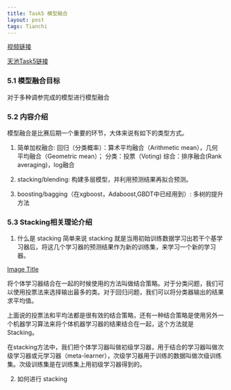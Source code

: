 ```yaml
---
title: Task5 模型融合
layout: post
tags: Tianchi
---
```

[视频链接](https://tianchi.aliyun.com/course/video?spm=5176.12586971.1001.1.62f9593aM8vRfg&liveId=41149)

[天池Task5链接](https://tianchi.aliyun.com/notebook-ai/detail?spm=5176.12281978.0.0.6802593aYGspTR&postId=95535)

### 5.1 模型融合目标
对于多种调参完成的模型进行模型融合

### 5.2 内容介绍
模型融合是比赛后期一个重要的环节，大体来说有如下的类型方式。

1. 简单加权融合:
回归（分类概率）：算术平均融合（Arithmetic mean），几何平均融合（Geometric mean）；
分类：投票（Voting)
综合：排序融合(Rank averaging)，log融合

2. stacking/blending:
构建多层模型，并利用预测结果再拟合预测。

3. boosting/bagging（在xgboost，Adaboost,GBDT中已经用到）:
多树的提升方法

### 5.3 Stacking相关理论介绍
1) 什么是 stacking
简单来说 stacking 就是当用初始训练数据学习出若干个基学习器后，将这几个学习器的预测结果作为新的训练集，来学习一个新的学习器。

[Image Title](http://jupter-oss.oss-cn-hangzhou.aliyuncs.com/public/files/image/2326541042/1584448793231_6TygjXwjNb.jpg!)

将个体学习器结合在一起的时候使用的方法叫做结合策略。对于分类问题，我们可以使用投票法来选择输出最多的类。对于回归问题，我们可以将分类器输出的结果求平均值。

上面说的投票法和平均法都是很有效的结合策略，还有一种结合策略是使用另外一个机器学习算法来将个体机器学习器的结果结合在一起，这个方法就是Stacking。

在stacking方法中，我们把个体学习器叫做初级学习器，用于结合的学习器叫做次级学习器或元学习器（meta-learner），次级学习器用于训练的数据叫做次级训练集。次级训练集是在训练集上用初级学习器得到的。

2) 如何进行 stacking